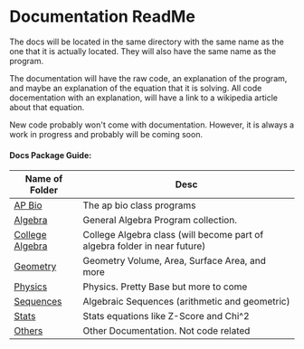 # Documentation ReadMe

The docs will be located in the same directory with the same name as the one that it is actually located. They will also have the same name as the program.

The documentation will have the raw code, an explanation of the program, and maybe an explanation of the equation that it is solving. All code docementation with an explanation, will have a link to a wikipedia article about that equation.

New code probably won't come with documentation. However, it is always a work in progress and probably will be coming soon.

#### Docs Package Guide:

| Name of Folder  | Desc                                                                     |
| --------------- | ------------------------------------------------------------------------ |
| [AP Bio](/Docs/AP_Bio/ReadMe.md)     | The ap bio class programs                           |
| [Algebra](/Docs/Algebra/ReadMe.md)   | General Algebra Program collection.                 |
| [College Algebra](/Docs/College_Algebra/ReadMe.md) | College Algebra class (will become part of algebra folder in near future) |
| [Geometry](/Docs/Geometry/ReadMe.md) | Geometry Volume, Area, Surface Area, and more       |
| [Physics](/Docs/Physics/ReadMe.md) | Physics. Pretty Base but more to come                  |
| [Sequences](/Docs/Sequences/ReadMe.md) | Algebraic Sequences (arithmetic and geometric)       |
| [Stats](/Docs/Stats/ReadMe.md) | Stats equations like Z-Score and Chi^2                   |
| [Others](/Docs/Others/ReadMe.md) | Other Documentation. Not code related                   |
